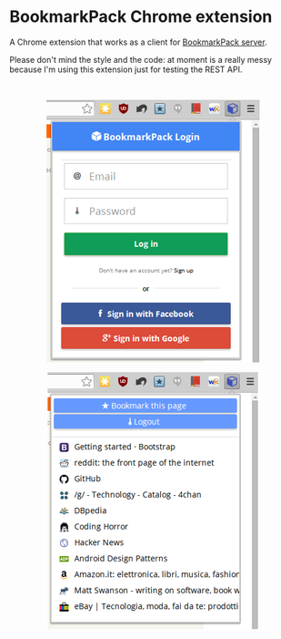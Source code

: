 # BookmarkPack Chrome extension

A Chrome extension that works as a client for [BookmarkPack server](https://github.com/mmazzarolo/bookmarkpack-server).

Please don't mind the style and the code: at moment is a really messy because I'm using this extension just for testing the REST API.

<br />  

<p align="center">
  <img align="center" src="https://raw.githubusercontent.com/mmazzarolo/bookmarkpack-client-chrome/master/extras/bookmarkpack-chrome-login.png">  
  <br />  
  <br />  
  <img src="https://raw.githubusercontent.com/mmazzarolo/bookmarkpack-client-chrome/master/extras/bookmarkpack-chrome-bookmarks.png">
</p>
